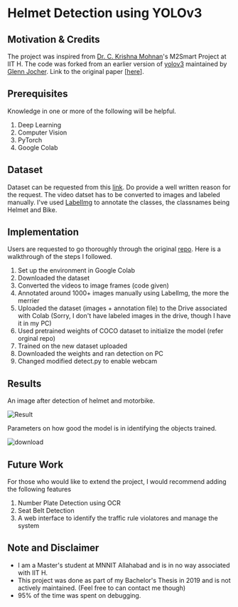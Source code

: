 # Helmet Detection using YOLOv3

## Motivation & Credits
The project was inspired from [Dr. C. Krishna Mohnan](https://www.iith.ac.in/~ckm/)'s M2Smart Project at IIT H. The code was forked from an earlier version of [yolov3](https://github.com/ultralytics/yolov3) maintained by [Glenn Jocher](https://github.com/glenn-jocher). Link to the original paper [[here](https://arxiv.org/abs/1804.02767)].

## Prerequisites
Knowledge in one or more of the following will be helpful.
1. Deep Learning
2. Computer Vision 
3. PyTorch
4. Google Colab

## Dataset
Dataset can be requested from this [link](https://www.iith.ac.in/~ckm/vigil/resources.html). Do provide a well written reason for the request. The video datset has to be converted to images and labeled manually. I've used [LabelImg](https://github.com/tzutalin/labelImg) to annotate the classes, the classnames being Helmet and Bike. 

## Implementation
Users are requested to go thoroughly through the original [repo](https://github.com/ultralytics/yolov3). Here is a walkthrough of the steps I followed.
1. Set up the environment in Google Colab
2. Downloaded the dataset
3. Converted the videos to image frames (code given)
4. Annotated around 1000+ images manually using LabelImg, the more the merrier
5. Uploaded the dataset (images + annotation file) to the Drive associated with Colab (Sorry, I don't have labeled images in the drive, though I have it in my PC)
6. Used pretrained weights of COCO dataset to initialize the model (refer orginal repo)
7. Trained on the new dataset uploaded
8. Downloaded the weights and ran detection on PC
9. Changed modified detect.py to enable webcam

## Results
An image after detection of helmet and motorbike.

![Result](https://user-images.githubusercontent.com/6930097/130743558-46887d57-4603-4522-ae02-7bb8cc6598b4.jpg)

Parameters on how good the model is in identifying the objects trained. 

![download](https://user-images.githubusercontent.com/6930097/130744000-e60129bf-88d1-455c-9095-1a0d4c908d55.png)

## Future Work
For those who would like to extend the project, I would recommend adding the following features
1. Number Plate Detection using OCR
2. Seat Belt Detection
3. A web interface to identify the traffic rule violatores and manage the system

## Note and Disclaimer
* I am a Master's student at MNNIT Allahabad and is in no way associated with IIT H. 
* This project was done as part of my Bachelor's Thesis in 2019 and is not actively maintained. (Feel free to can contact me though)
* 95% of the time was spent on debugging.
